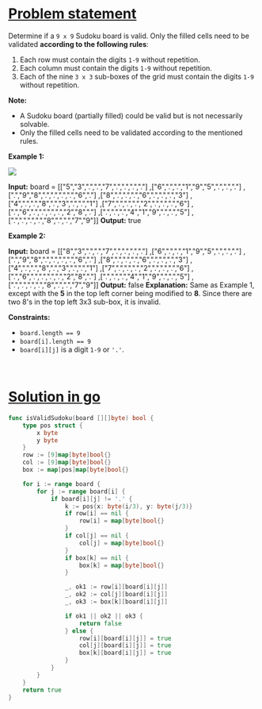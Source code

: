 # [Problem statement](https://leetcode.com/problems/valid-sudoku)

Determine if a `9 x 9` Sudoku board is valid. Only the filled cells need to be validated **according to the following rules**:

1. Each row must contain the digits `1-9` without repetition.
2. Each column must contain the digits `1-9` without repetition.
3. Each of the nine `3 x 3` sub-boxes of the grid must contain the digits `1-9` without repetition.

**Note:**

* A Sudoku board (partially filled) could be valid but is not necessarily solvable.
* Only the filled cells need to be validated according to the mentioned rules.

**Example 1:**

![](https://upload.wikimedia.org/wikipedia/commons/thumb/f/ff/Sudoku-by-L2G-20050714.svg/250px-Sudoku-by-L2G-20050714.svg.png) 


**Input:** board = 
[["5","3",".",".","7",".",".",".","."]
,["6",".",".","1","9","5",".",".","."]
,[".","9","8",".",".",".",".","6","."]
,["8",".",".",".","6",".",".",".","3"]
,["4",".",".","8",".","3",".",".","1"]
,["7",".",".",".","2",".",".",".","6"]
,[".","6",".",".",".",".","2","8","."]
,[".",".",".","4","1","9",".",".","5"]
,[".",".",".",".","8",".",".","7","9"]]
**Output:** true

**Example 2:**


**Input:** board = 
[["8","3",".",".","7",".",".",".","."]
,["6",".",".","1","9","5",".",".","."]
,[".","9","8",".",".",".",".","6","."]
,["8",".",".",".","6",".",".",".","3"]
,["4",".",".","8",".","3",".",".","1"]
,["7",".",".",".","2",".",".",".","6"]
,[".","6",".",".",".",".","2","8","."]
,[".",".",".","4","1","9",".",".","5"]
,[".",".",".",".","8",".",".","7","9"]]
**Output:** false
**Explanation:** Same as Example 1, except with the **5** in the top left corner being modified to **8**. Since there are two 8's in the top left 3x3 sub-box, it is invalid.

**Constraints:**

* `board.length == 9`
* `board[i].length == 9`
* `board[i][j]` is a digit `1-9` or `'.'`.

<br />

# [Solution in go](https://leetcode.com/submissions/detail/1136834408/)

```go
func isValidSudoku(board [][]byte) bool {
    type pos struct {
        x byte
        y byte
    }
    row := [9]map[byte]bool{}
    col := [9]map[byte]bool{}
    box := map[pos]map[byte]bool{}

    for i := range board {
        for j := range board[i] {
            if board[i][j] != '.' {
                k := pos{x: byte(i/3), y: byte(j/3)}
                if row[i] == nil {
                    row[i] = map[byte]bool{}
                }
                if col[j] == nil {
                    col[j] = map[byte]bool{}
                }
                if box[k] == nil {
                    box[k] = map[byte]bool{}
                }

                _, ok1 := row[i][board[i][j]]
                _, ok2 := col[j][board[i][j]]
                _, ok3 := box[k][board[i][j]]

                if ok1 || ok2 || ok3 {
                    return false
                } else {
                    row[i][board[i][j]] = true
                    col[j][board[i][j]] = true
                    box[k][board[i][j]] = true
                }
            }
        }
    } 
    return true
}
```